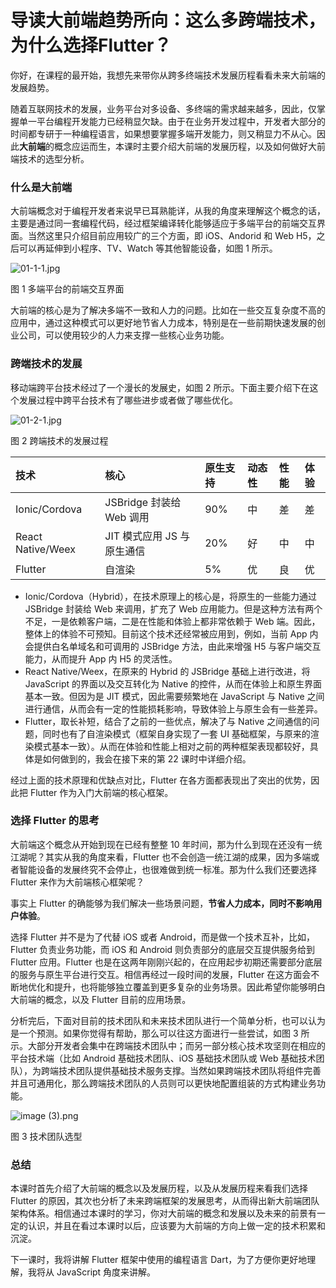 # 导读大前端趋势所向：这么多跨端技术，为什么选择Flutter？

你好，在课程的最开始，我想先来带你从跨多终端技术发展历程看看未来大前端的发展趋势。

随着互联网技术的发展，业务平台对多设备、多终端的需求越来越多，因此，仅掌握单一平台编程开发能力已经稍显欠缺。由于在业务开发过程中，开发者大部分的时间都专研于一种编程语言，如果想要掌握多端开发能力，则又稍显力不从心。因此**大前端**的概念应运而生，本课时主要介绍大前端的发展历程，以及如何做好大前端技术的选型分析。

### 什么是大前端

大前端概念对于编程开发者来说早已耳熟能详，从我的角度来理解这个概念的话，主要是通过同一套编程代码，经过框架编译转化能够适应于多端平台的前端交互界面。当然这里只介绍目前应用较广的三个方面，即 iOS、Andorid 和 Web H5，之后可以再延伸到小程序、TV、Watch 等其他智能设备，如图 1 所示。


<Image alt="01-1-1.jpg" src="https://s0.lgstatic.com/i/image/M00/1A/92/CgqCHl7dpsyAGXTdAABOhwpYTPY773.jpg"/> 


图 1 多端平台的前端交互界面

大前端的核心是为了解决多端不一致和人力的问题。比如在一些交互复杂度不高的应用中，通过这种模式可以更好地节省人力成本，特别是在一些前期快速发展的创业公司，可以使用较少的人力来支撑一些核心业务功能。

### 跨端技术的发展

移动端跨平台技术经过了一个漫长的发展史，如图 2 所示。下面主要介绍下在这个发展过程中跨平台技术有了哪些进步或者做了哪些优化。


<Image alt="01-2-1.jpg" src="https://s0.lgstatic.com/i/image/M00/1A/87/Ciqc1F7dpuiAej-kAAAoqW57xyE079.jpg"/> 


图 2 跨端技术的发展过程

| **技术**            | **核心**              | **原生支持** | **动态性** | **性能** | **体验** |
|:------------------|:--------------------|:---------|:--------|:-------|:-------|
| Ionic/Cordova     | JSBridge 封装给 Web 调用 | 90%      | 中       | 差      | 差      |
| React Native/Weex | JIT 模式应用 JS 与原生通信   | 20%      | 好       | 中      | 中      |
| Flutter           | 自渲染                 | 5%       | 优       | 良      | 优      |

* Ionic/Cordova（Hybrid），在技术原理上的核心是，将原生的一些能力通过 JSBridge 封装给 Web 来调用，扩充了 Web 应用能力。但是这种方法有两个不足，一是依赖客户端，二是在性能和体验上都非常依赖于 Web 端。因此，整体上的体验不可预知。目前这个技术还经常被应用到，例如，当前 App 内会提供白名单域名和可调用的 JSBridge 方法，由此来增强 H5 与客户端交互能力，从而提升 App 内 H5 的灵活性。
* React Native/Weex，在原来的 Hybrid 的 JSBridge 基础上进行改进，将 JavaScript 的界面以及交互转化为 Native 的控件，从而在体验上和原生界面基本一致。但因为是 JIT 模式，因此需要频繁地在 JavaScript 与 Native 之间进行通信，从而会有一定的性能损耗影响，导致体验上与原生会有一些差异。
* Flutter，取长补短，结合了之前的一些优点，解决了与 Native 之间通信的问题，同时也有了自渲染模式（框架自身实现了一套 UI 基础框架，与原来的渲染模式基本一致）。从而在体验和性能上相对之前的两种框架表现都较好，具体是如何做到的，我会在接下来的第 22 课时中详细介绍。

经过上面的技术原理和优缺点对比，Flutter 在各方面都表现出了突出的优势，因此把 Flutter 作为入门大前端的核心框架。

### 选择 Flutter 的思考

大前端这个概念从开始到现在已经有整整 10 年时间，那为什么到现在还没有一统江湖呢？其实从我的角度来看，Flutter 也不会创造一统江湖的成果，因为多端或者智能设备的发展终究不会停止，也很难做到统一标准。那为什么我们还要选择 Flutter 来作为大前端核心框架呢？

事实上 Flutter 的确能够为我们解决一些场景问题，**节省人力成本，同时不影响用户体验**。

选择 Flutter 并不是为了代替 iOS 或者 Android，而是做一个技术互补，比如，Flutter 负责业务功能，而 iOS 和 Android 则负责部分的底层交互提供服务给到 Flutter 应用。Flutter 也是在这两年刚刚兴起的，在应用起步初期还需要部分底层的服务与原生平台进行交互。相信再经过一段时间的发展，Flutter 在这方面会不断地优化和提升，也将能够独立覆盖到更多复杂的业务场景。因此希望你能够明白大前端的概念，以及 Flutter 目前的应用场景。

分析完后，下面对目前的技术团队和未来技术团队进行一个简单分析，也可以认为是一个预测。如果你觉得有帮助，那么可以往这方面进行一些尝试，如图 3 所示。大部分开发者会集中在跨端技术团队中；而另一部分核心技术攻坚则在相应的平台技术端（比如 Android 基础技术团队、iOS 基础技术团队或 Web 基础技术团队），为跨端技术团队提供基础技术服务支撑。当然如果跨端技术团队将组件完善并且可通用化，那么跨端技术团队的人员则可以更快地配置组装的方式构建业务功能。


<Image alt="image (3).png" src="https://s0.lgstatic.com/i/image/M00/1A/87/Ciqc1F7dpwCAfhZ3AAChalAD2J4693.png"/> 


图 3 技术团队选型

### 总结

本课时首先介绍了大前端的概念以及发展历程，以及从发展历程来看我们选择 Flutter 的原因，其次也分析了未来跨端框架的发展思考，从而得出新大前端团队架构体系。相信通过本课时的学习，你对大前端的概念和发展以及未来的前景有一定的认识，并且在看过本课时以后，应该要为大前端的方向上做一定的技术积累和沉淀。

下一课时，我将讲解 Flutter 框架中使用的编程语言 Dart，为了方便你更好地理解，我将从 JavaScript 角度来讲解。

